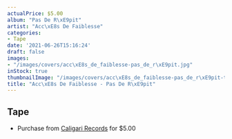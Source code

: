 ```yaml
---
actualPrice: $5.00
album: "Pas De R\xE9pit"
artist: "Acc\xE8s De Faiblesse"
categories:
- Tape
date: '2021-06-26T15:16:24'
draft: false
images:
- "/images/covers/acc\xE8s_de_faiblesse-pas_de_r\xE9pit.jpg"
inStock: true
thumbnailImage: "/images/covers/acc\xE8s_de_faiblesse-pas_de_r\xE9pit-thumb.jpg"
title: "Acc\xE8s De Faiblesse - Pas De R\xE9pit"
---
```


## Tape
* Purchase from [Caligari Records](https://caligarirecords.storenvy.com/products/29582686-acces-de-faiblesse-pas-de-repit) for $5.00
